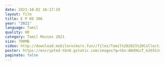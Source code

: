 ```yaml
---
date: 2021-10-02 16:17:19
layout: film
title: E P KO 306
year: "2021"
language: Tamil
quality: HD
category: Tamil Movies 2021
size: 700MB
video: http://download.mobilerockers.fun//files/Tamil%202021%20Collection/E%20P%20KO%20306%20(2021)/E%20P%20KO%20306%20(2021)%20Full%20Movies/E%20P%20KO%20306%20(2021)%20HDRip/E%20P%20Ko%20306%20(2021)%20HDRip%20Single%20Part.mp4
poster: https://encrypted-tbn0.gstatic.com/images?q=tbn:ANd9GcT_mJ65SJdHulz7KuzM5LUNvMlQbzd_7o0K1w&usqp=CAU
paginate: false
---
```

